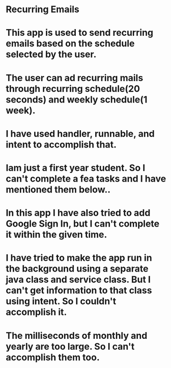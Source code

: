 # Recurring Emails

# This app is used to send recurring emails based on the schedule selected by the user.
# The user can ad recurring mails through recurring schedule(20 seconds) and weekly schedule(1 week).
# I have used handler, runnable, and intent to accomplish that.

# Iam just a first year student. So I can't complete a fea tasks and I have mentioned them below..
# In this app I have also tried to add Google Sign In, but I can't complete it within the given time.
# I have tried to make the app run in the background using a separate java class and service class. But I can't get information to that class using intent. So I couldn't accomplish it.
# The milliseconds of monthly and yearly are too large. So I can't accomplish them too.